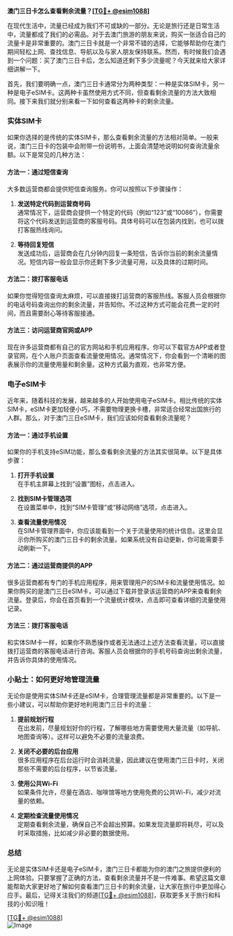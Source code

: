 **澳门三日卡怎么查看剩余流量？[[TG💪+ @esim1088](https://t.me/s/esim1088)]**

在现代生活中，流量已经成为我们不可或缺的一部分。无论是旅行还是日常生活中，流量都成了我们的必需品。对于去澳门旅游的朋友来说，购买一张适合自己的流量卡是非常重要的。澳门三日卡就是一个非常不错的选择，它能够帮助你在澳门期间轻松上网、查找信息、导航以及与家人朋友保持联系。然而，有时候我们会遇到一个问题：买了澳门三日卡后，怎么知道还剩下多少流量呢？今天就来给大家详细讲解一下。

首先，我们要明确一点，澳门三日卡通常分为两种类型：一种是实体SIM卡，另一种是电子eSIM卡。这两种卡虽然使用方式不同，但查看剩余流量的方法大致相同。接下来我们就分别来看一下如何查看这两种卡的剩余流量。

### 实体SIM卡

如果你选择的是传统的实体SIM卡，那么查看剩余流量的方法相对简单。一般来说，澳门三日卡的包装中会附带一份说明书，上面会清楚地说明如何查询流量余额。以下是常见的几种方法：

#### 方法一：通过短信查询

大多数运营商都会提供短信查询服务。你可以按照以下步骤操作：

1. **发送特定代码到运营商号码**  
   通常情况下，运营商会提供一个特定的代码（例如“123”或“10086”），你需要将这个代码发送到运营商的客服号码。具体号码可以在包装内找到，也可以拨打客服热线询问。
   
2. **等待回复短信**  
   发送成功后，运营商会在几分钟内回复一条短信，告诉你当前的剩余流量情况。短信内容一般会显示你还剩下多少流量可用，以及具体的过期时间。

#### 方法二：拨打客服电话

如果你觉得短信查询太麻烦，可以直接拨打运营商的客服热线。客服人员会根据你的电话号码查询出你的剩余流量，并告知你。不过这种方式可能会花费一定的时间，而且需要耐心等待客服接通。

#### 方法三：访问运营商官网或APP

现在许多运营商都有自己的官方网站和手机应用程序。你可以下载官方APP或者登录官网，在个人账户页面查看流量使用情况。通常情况下，你会看到一个清晰的图表展示你的流量使用量和剩余量。这种方式最为直观，也非常方便。

### 电子eSIM卡

近年来，随着科技的发展，越来越多的人开始使用电子eSIM卡。相比传统的实体SIM卡，eSIM卡更加轻便小巧，不需要物理更换卡槽，非常适合经常出国旅行的人群。那么，对于澳门三日eSIM卡，我们应该如何查看剩余流量呢？

#### 方法一：通过手机设置

如果你的手机支持eSIM功能，那么查看剩余流量的方法其实很简单。以下是具体步骤：

1. **打开手机设置**  
   在手机主屏幕上找到“设置”图标，点击进入。

2. **找到SIM卡管理选项**  
   在设置菜单中，找到“SIM卡管理”或“移动网络”选项，点击进入。

3. **查看流量使用情况**  
   在SIM卡管理界面中，你应该能看到一个关于流量使用的统计信息。这里会显示你所购买的澳门三日卡的剩余流量。如果系统没有自动更新，你可能需要手动刷新一下。

#### 方法二：通过运营商提供的APP

很多运营商都有专门的手机应用程序，用来管理用户的SIM卡和流量使用情况。如果你购买的是澳门三日eSIM卡，可以通过下载并登录该运营商的APP来查看剩余流量。登录后，你会在首页看到一个流量统计模块，点击即可查看详细的流量使用记录。

#### 方法三：拨打客服电话

和实体SIM卡一样，如果你不熟悉操作或者无法通过上述方法查看流量，可以直接拨打运营商的客服电话进行咨询。客服人员会根据你的手机号码查询出剩余流量，并告诉你具体的使用情况。

### 小贴士：如何更好地管理流量

无论你是使用实体SIM卡还是eSIM卡，合理管理流量都是非常重要的。以下是一些小建议，可以帮助你更好地利用澳门三日卡的流量：

1. **提前规划行程**  
   在出发前，尽量规划好你的行程，了解哪些地方需要使用大量流量（如导航、地图查询等）。这样可以避免不必要的流量浪费。

2. **关闭不必要的后台应用**  
   很多应用程序在后台运行时会消耗流量，因此建议在使用澳门三日卡时，关闭那些不需要的后台程序，以节省流量。

3. **使用公共Wi-Fi**  
   如果条件允许，尽量在酒店、咖啡馆等地方使用免费的公共Wi-Fi，减少对流量的依赖。

4. **定期检查流量使用情况**  
   定期查看剩余流量，确保自己不会超出预算。如果发现流量即将耗尽，可以及时采取措施，比如减少非必要的数据使用。

### 总结

无论是实体SIM卡还是电子eSIM卡，澳门三日卡都能为你的澳门之旅提供便利的上网体验。只要掌握了正确的方法，查看剩余流量并不是一件难事。希望这篇文章能帮助大家更好地了解如何查看澳门三日卡的剩余流量，让大家在旅行中更加得心应手。最后，记得关注我们的频道[[TG💪+ @esim1088](https://t.me/s/esim1088)]，获取更多关于旅行和科技的小知识哦！

[[TG💪+ @esim1088](https://t.me/s/esim1088)]  
![Image](https://i.postimg.cc/4NQfJmqS/Snipaste-2025-05-13-00-14-12.png)